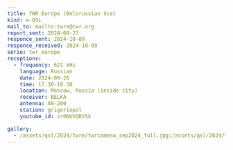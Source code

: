 ```yaml
---
title: TWR Europe (Belorussian Sce)
kind: e-QSL
mail_to: mailto:twre@twr.org
report_sent: 2024-09-27
responce_sent: 2024-10-09
responce_received: 2024-10-09
serie: twr_europe
receptions:
  - frequency: 621 kHz
    language: Russian
    date: 2024-09-26
    time: 17.30-18.30
    location: Moscow, Russia (inside city)
    receiver: BELKA
    antenna: AN-200
    station: grigoriopol
    youtube_id: zrONUVQRY5k

gallery:
  - /assets/qsl/2024/twre/twrcamena_sep2024_full.jpg:/assets/qsl/2024/twre/twrcamena_sep2024_small.jpg
---
```

